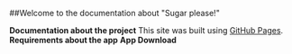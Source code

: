##Welcome to the documentation about "Sugar please!"

**Documentation about the project** This site was built using [GitHub Pages](https://pages.github.com/).
**Requirements about the app**
**App Download**

